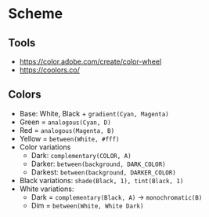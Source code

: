 # Scheme

## Tools
* https://color.adobe.com/create/color-wheel
* https://coolors.co/

## Colors
* Base: White, Black + `gradient(Cyan, Magenta)`
* Green = `analogous(Cyan, D)`
* Red = `analogous(Magenta, B)`
* Yellow = `between(White, #fff)`
* Color variations
  * Dark: `complementary(COLOR, A)`
  * Darker: `between(background, DARK_COLOR)`
  * Darkest: `between(background, DARKER_COLOR)`
* Black variations: `shade(Black, 1), tint(Black, 1)`
* White variations:
    * Dark = `complementary(Black, A)` -> `monochromatic(B)`
    * Dim = `between(White, White Dark)`
